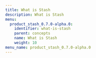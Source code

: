 ```yaml
---
title: What is Stash
description: What is Stash
menu:
  product_stash_0.7.0-alpha.0:
    identifier: what-is-stash
    parent: concepts
    name: What is Stash
    weight: 10
menu_name: product_stash_0.7.0-alpha.0
---
```


